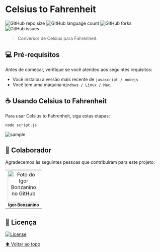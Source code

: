 # Celsius to Fahrenheit

![GitHub repo size](https://img.shields.io/github/repo-size/ibonzanino/CtoF?style=for-the-badge)
![GitHub language count](https://img.shields.io/github/languages/count/ibonzanino/CtoF?style=for-the-badge)
![GitHub forks](https://img.shields.io/github/forks/ibonzanino/CtoF?style=for-the-badge)
![GitHub issues](https://img.shields.io/github/issues/ibonzanino/CtoF?style=for-the-badge)


> Conversor de Celsius para Fahrenheit.


## 💻 Pré-requisitos

Antes de começar, verifique se você atendeu aos seguintes requisitos:

* Você instalou a versão mais recente de `javascript / nodejs`
* Você tem uma máquina `Windows / Linux / Mac`.


## ☕ Usando Celsius to Fahrenheit

Para usar Celsius to Fahrenheit, siga estas etapas:

```
node script.js
```

<img src="https://image.prntscr.com/image/y7Tl4RIyTyaIOwcGX1xOLg.png" alt="sample">


## 🤝 Colaborador

Agradecemos às seguintes pessoas que contribuíram para este projeto:

<table>
  <tr>
    <td align="center">
      <a href="https://github.com/ibonzanino">
        <img src="https://avatars.githubusercontent.com/u/16923407" width="100px;" alt="Foto do Igor Bonzanino no GitHub"/><br>
        <sub>
          <b>Igor Bonzanino</b>
        </sub>
      </a>
    </td>
  </tr>
</table>

## 📝 Licença 
<p align="left">
  <a href="LICENSE">
    <img alt="License" src="https://img.shields.io/badge/license-MIT-%23F8952D?style=for-the-badge">
  </a>
</p>

[⬆ Voltar ao topo](#nome-do-projeto)<br>